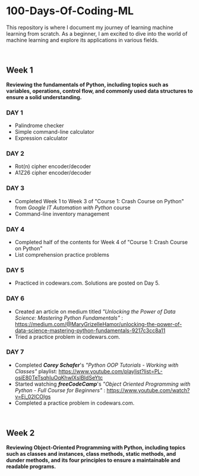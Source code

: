 
# 100-Days-Of-Coding-ML
This repository is where I document my journey of learning machine learning from scratch. As a beginner, I am excited to dive into the world of machine learning and explore its applications in various fields.

<br>

## Week 1
**Reviewing the fundamentals of Python, including topics such as variables, operations, control flow, and commonly used data structures to ensure a solid understanding.**

### DAY 1
 - Palindrome checker
 - Simple command-line calculator
 - Expression calculator

### DAY 2
 - Rot(n) cipher encoder/decoder
 - A1Z26 cipher encoder/decoder

### DAY 3
 - Completed Week 1 to Week 3 of "Course 1: Crash Course on Python" from *Google IT Automation with Python* course
 - Command-line inventory management 

### DAY 4
 - Completed half of the contents for Week 4 of "Course 1: Crash Course on Python"
 - List comprehension practice problems

### DAY 5
 - Practiced in codewars.com. Solutions are posted on Day 5.

### DAY 6
 - Created an article on medium titled *"Unlocking the Power of Data Science: Mastering Python Fundamentals"* : https://medium.com/@MaryGrizelleHamor/unlocking-the-power-of-data-science-mastering-python-fundamentals-9217c3cc8a11
 - Tried a practice problem in codewars.com.

### DAY 7
 - Completed ***Corey Schafer***'s *"Python OOP Tutorials - Working with Classes"* playlist: https://www.youtube.com/playlist?list=PL-osiE80TeTsqhIuOqKhwlXsIBIdSeYtc
 - Started watching ***freeCodeCamp***'s *"Object Oriented Programming with Python - Full Course for Beginners"* : https://www.youtube.com/watch?v=Ej_02ICOIgs
 - Completed a practice problem in codewars.com.

<br>

## Week 2
**Reviewing Object-Oriented Programming with Python, including topics such as classes and instances, class methods, static methods, and dunder methods, and its four principles to ensure a maintainable and readable programs.**